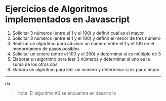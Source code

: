 # Ejercicios de Algoritmos implementados en Javascript

1. Solicitar 3 números (entre el 1 y el 100)  y definir cual es el mayor
2. Solicitar 3 números (entre el 1 y el 100)  y definir el menor de tres número
3. Realizar un algortimo para adivinar un número entre el 1 y el 100 en el menornúmero de pasos posibles
4. Solicitar un entero (entre el 100 y el 200) y determinar si es múltiplo de 3
5. Elaborar un algoritmo para leer 3 números y determinar sí uno es la suma de los otros dos
6. Elabora un algoritmo para leer un número y determinar si es par o impar

---
da
> Nota: El algoritmo #3 se encuentra en desarrollo

